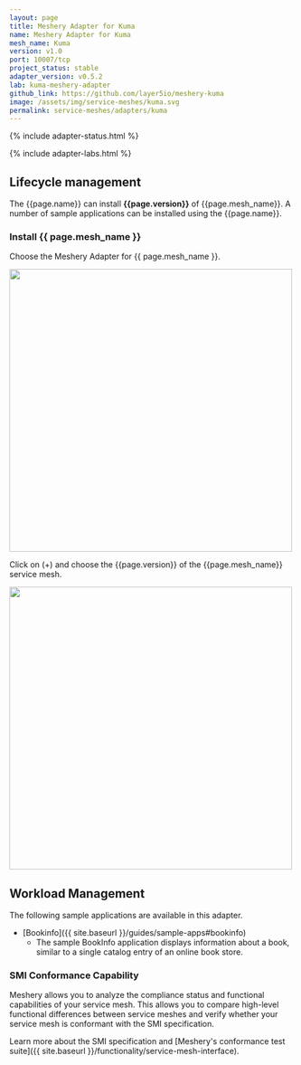 ```yaml
---
layout: page
title: Meshery Adapter for Kuma
name: Meshery Adapter for Kuma
mesh_name: Kuma
version: v1.0
port: 10007/tcp
project_status: stable
adapter_version: v0.5.2
lab: kuma-meshery-adapter
github_link: https://github.com/layer5io/meshery-kuma
image: /assets/img/service-meshes/kuma.svg
permalink: service-meshes/adapters/kuma
---
```


{% include adapter-status.html %}

{% include adapter-labs.html %}

## Lifecycle management

The {{page.name}} can install **{{page.version}}** of {{page.mesh_name}}. A number of sample applications can be installed using the {{page.name}}.

### Install {{ page.mesh_name }}
Choose the Meshery Adapter for {{ page.mesh_name }}.

<a href="{{ site.baseurl }}/assets/img/adapters/kuma/kuma-adapter.png">
  <img style="width:500px;" src="{{ site.baseurl }}/assets/img/adapters/kuma/kuma-adapter.png" />
</a>

Click on (+) and choose the {{page.version}} of the {{page.mesh_name}} service mesh.

<a href="{{ site.baseurl }}/assets/img/adapters/kuma/kuma-install.png">
  <img style="width:500px;" src="{{ site.baseurl }}/assets/img/adapters/kuma/kuma-install.png" />
</a>


## Workload Management

The following sample applications are available in this adapter.

- [Bookinfo]({{ site.baseurl }}/guides/sample-apps#bookinfo) 
    - The sample BookInfo application displays information about a book, similar to a single catalog entry of an online book store.

### SMI Conformance Capability

Meshery allows you to analyze the compliance status and functional capabilities of your service mesh. This allows you to compare high-level functional differences between service meshes and verify whether your service mesh is conformant with the SMI specification.

Learn more about the SMI specification and [Meshery's conformance test suite]({{ site.baseurl }}/functionality/service-mesh-interface).

